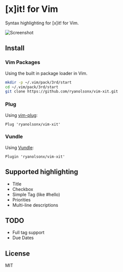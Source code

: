 # [x]it! for Vim

Syntax highlighting for [x]it! for Vim.

![Screenshot](https://raw.githubusercontent.com/ryanolsonx/vim-xit/main/screenshot.png "Screenshot of Vim [x]it!")

## Install

### Vim Packages

Using the built in package loader in Vim.

```bash
mkdir -p ~/.vim/pack/3rd/start
cd ~/.vim/pack/3rd/start
git clone https://github.com/ryanolsonx/vim-xit.git
```

### Plug

Using [vim-plug](https://github.com/junegunn/vim-plug):

```viml
Plug 'ryanolsonx/vim-xit'
```

### Vundle

Using [Vundle](https://github.com/VundleVim/Vundle.vim): 

```viml
Plugin 'ryanolsonx/vim-xit'
```

## Supported highlighting

- Title
- Checkbox
- Simple Tag (like #hello)
- Priorities
- Multi-line descriptions

## TODO

- Full tag support
- Due Dates

## License

MIT
